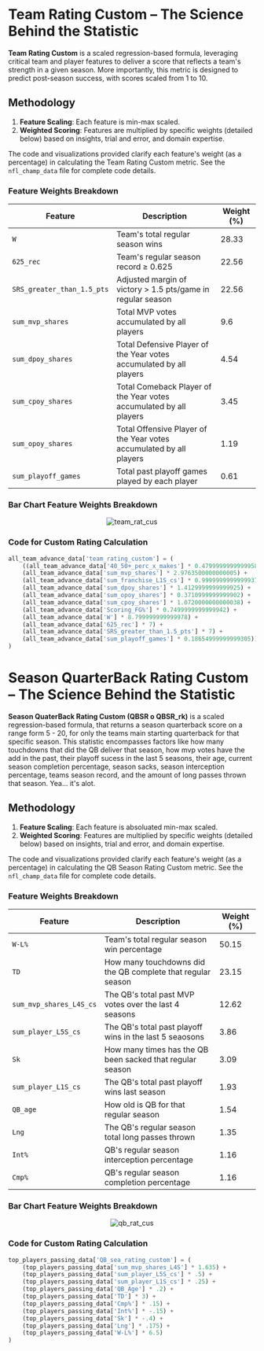 # Team Rating Custom – The Science Behind the Statistic

**Team Rating Custom** is a scaled regression-based formula, leveraging critical team and player features to deliver a score that reflects a team's strength in a given season. More importantly, this metric is designed to predict post-season success, with scores scaled from 1 to 10.

## Methodology

1. **Feature Scaling**: Each feature is min-max scaled.
2. **Weighted Scoring**: Features are multiplied by specific weights (detailed below) based on insights, trial and error, and domain expertise.

The code and visualizations provided clarify each feature's weight (as a percentage) in calculating the Team Rating Custom metric. See the `nfl_champ_data` file for complete code details.

### Feature Weights Breakdown

| Feature                           | Description                                                                                       | Weight (%) |
|-----------------------------------|---------------------------------------------------------------------------------------------------|------------|
| `W`                               | Team's total regular season wins                                                                  | 28.33      |
| `625_rec`                         | Team's regular season record ≥ 0.625                                                              | 22.56      |
| `SRS_greater_than_1.5_pts`        | Adjusted margin of victory > 1.5 pts/game in regular season                                      | 22.56      |
| `sum_mvp_shares`                  | Total MVP votes accumulated by all players                                                        | 9.6        |
| `sum_dpoy_shares`                 | Total Defensive Player of the Year votes accumulated by all players                               | 4.54       |
| `sum_cpoy_shares`                 | Total Comeback Player of the Year votes accumulated by all players                                | 3.45       |
| `sum_opoy_shares`                 | Total Offensive Player of the Year votes accumulated by all players                               | 1.19       |
| `sum_playoff_games`               | Total past playoff games played by each player                                                    | 0.61       |

### Bar Chart Feature Weights Breakdown

<div align="center">
  <img src="https://github.com/user-attachments/assets/76efcff1-8068-45e5-a402-a3c281e798cf" alt="team_rat_cus">
</div>

### Code for Custom Rating Calculation

```python
all_team_advance_data['team_rating_custom'] = (
    ((all_team_advance_data['40_50+_perc_x_makes'] * 0.4799999999999958) +
    (all_team_advance_data['sum_mvp_shares'] * 2.9763500000000005) +
    (all_team_advance_data['sum_franchise_L1S_cs'] * 0.9999999999999937) +
    (all_team_advance_data['sum_dpoy_shares'] * 1.4129999999999925) +
    (all_team_advance_data['sum_opoy_shares'] * 0.3710999999999902) +
    (all_team_advance_data['sum_cpoy_shares'] * 1.0720000000000038) +
    (all_team_advance_data['Scoring_FG%'] * 0.7499999999999942) +
    (all_team_advance_data['W'] * 8.799999999999978) +
    (all_team_advance_data['625_rec'] * 7) +
    (all_team_advance_data['SRS_greater_than_1.5_pts'] * 7) + 
    (all_team_advance_data['sum_playoff_games'] * 0.18654999999999305)) / 3
)
```

# Season QuarterBack Rating Custom – The Science Behind the Statistic

**Season QuaterBack Rating Custom (QBSR o QBSR_rk)** is a scaled regression-based formula, that returns a season quarterback score on a range form 5 - 20, for only the teams main starting quarterback for that specific season. This statistic encompasses factors like how many touchdowns that did the QB deliver that season, how mvp votes have the add in the past, their playoff sucess in the last 5 seasons, their age, current season completion percentage, season sacks, season interception percentage, teams season record, and the amount of long passes thrown that season. Yea... it's alot.

## Methodology

1. **Feature Scaling**: Each feature is absoluated min-max scaled.
2. **Weighted Scoring**: Features are multiplied by specific weights (detailed below) based on insights, trial and error, and domain expertise.

The code and visualizations provided clarify each feature's weight (as a percentage) in calculating the QB Season Rating Custom metric. See the `nfl_champ_data` file for complete code details.

### Feature Weights Breakdown

| Feature                           | Description                                                                                       | Weight (%) |
|-----------------------------------|---------------------------------------------------------------------------------------------------|------------|
| `W-L%`                               | Team's total regular season win percentage                                                              | 50.15      |
| `TD`                         | How many touchdowns did the QB complete that regular season                                                          | 23.15      |
| `sum_mvp_shares_L4S_cs`        | The QB's total past MVP votes over the last 4 seasons                                | 12.62      |
| `sum_player_L5S_cs`                  | The QB's total past playoff wins in the last 5 seaosons                                                       | 3.86        |
| `Sk`                 | How many times has the QB been sacked that regular season                             | 3.09       |
| `sum_player_L1S_cs`                 | The QB's total past playoff wins last season                                 | 1.93       |
| `QB_age`                 | How old is QB for that regular season                                 | 1.54       |
| `Lng`                 | The QB's regular season total long passes thrown                              | 1.35       |
| `Int%`                 | QB's regular season interception percentage                               | 1.16       |
| `Cmp%`               | QB's regular season completion percentage                                                | 1.16       |

### Bar Chart Feature Weights Breakdown

<div align="center">
  <img src="https://github.com/user-attachments/assets/5ea668b8-2cd3-4e27-90ce-be5266ee6618" alt="qb_rat_cus">
</div>

### Code for Custom Rating Calculation

```python
top_players_passing_data['QB_sea_rating_custom'] = (
    (top_players_passing_data['sum_mvp_shares_L4S'] * 1.635) +
    (top_players_passing_data['sum_player_L5S_cs'] * .5) +
    (top_players_passing_data['sum_player_L1S_cs'] * .25) +
    (top_players_passing_data['QB_Age'] * .2) +
    (top_players_passing_data['TD'] * 3) +
    (top_players_passing_data['Cmp%'] * .15) +
    (top_players_passing_data['Int%'] * -.15) +
    (top_players_passing_data['Sk'] * -.4) + 
    (top_players_passing_data['Lng'] * .175) +
    (top_players_passing_data['W-L%'] * 6.5) 
)
```

